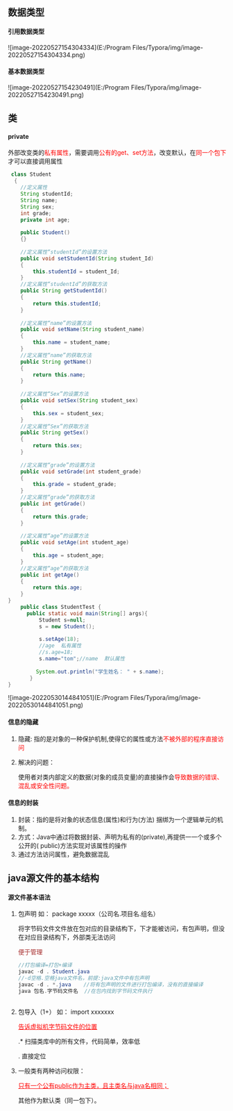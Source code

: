 ## 数据类型

[参考]: https://blog.csdn.net/qq_37577735/article/details/88958406

#### 引用数据类型

![image-20220527154304334](E:/Program Files/Typora/img/image-20220527154304334.png)

#### 基本数据类型

![image-20220527154230491](E:/Program Files/Typora/img/image-20220527154230491.png)

## 类

#### private

外部改变类的<font color='red'>私有属性</font>，需要调用<font color='red'>公有的get、set方法</font>，改变默认，在<font color='red'>同一个包下</font>才可以直接调用属性

~~~java
 class Student
  {
	//定义属性
	String studentId;
	String name;
	String sex;
	int grade;
	private int age;
	
	public Student()
	{}
	
	//定义属性“studentId”的设置方法
	public void setStudentId(String student_Id)
	{
		this.studentId = student_Id;
	}
	//定义属性“studentId”的获取方法
	public String getStudentId()
	{
		return this.studentId;
	}
	
	//定义属性“name”的设置方法
	public void setName(String student_name)
	{
		this.name = student_name;
	}
	//定义属性“name”的获取方法
	public String getName()
	{
		return this.name;
	}
	
	//定义属性“Sex”的设置方法
	public void setSex(String student_sex)
	{
		this.sex = student_sex;
	}
	//定义属性“Sex”的获取方法
	public String getSex()
	{
		return this.sex;
	}
	
	//定义属性“grade”的设置方法
	public void setGrade(int student_grade)
	{
		this.grade = student_grade;
	}
	//定义属性“grade”的获取方法
	public int getGrade()
	{
		return this.grade;
	}
	
	//定义属性“age”的设置方法
    public void setAge(int student_age)
	{
		this.age = student_age;
	}
	//定义属性“age”的获取方法
	public int getAge()
	{
		return this.age;
	}
}
    public class StudentTest {
      public static void main(String[] args){
	      Student s=null;
	      s = new Student();
          
	      s.setAge(18);
          //age  私有属性
          //s.age=18;
		  s.name="tom";//name  默认属性
		 
	     System.out.println("学生姓名： " + s.name);
       }
}
~~~

![image-20220530144841051](E:/Program Files/Typora/img/image-20220530144841051.png)

#### 信息的隐藏

1. 隐藏: 指的是对象的一种保护机制,使得它的属性或方法<font color='red'>不被外部的程序直接访问</font>

2. 解决的问题：

   使用者对类内部定义的数据(对象的成员变量)的直接操作会<font color='red'>导致数据的错误、混乱或安全性问题。</font>

#### 信息的封装

1. 封装：指的是将对象的状态信息(属性)和行为(方法) 捆绑为一个逻辑单元的机制。
2. 方式：Java中通过将数据封装、声明为私有的(private),再提供一一个或多个公开的( public)方法实现对该属性的操作
3. 通过方法访问属性，避免数据混乱

## java源文件的基本结构

#### 源文件基本语法

1. 包声明     如： package   xxxxx（公司名.项目名.组名）

   将字节码文件文件放在包对应的目录结构下，下才能被访问，有包声明，但没在对应目录结构下，外部类无法访问

   <font color='brown'>便于管理</font>

   ~~~java
   //打包编译=打包+编译
   javac -d . Student.java
   //-d空格.空格java文件名，前提:java文件中有包声明  
   javac -d . *.java    //将有包声明的文件进行打包编译，没有的直接编译
   java 包名.字节码文件名  //在包内找到字节码文件执行    
      
   ~~~

2. 包导入（1+）   如： import  xxxxxxx

    <font color='red'><u>告诉虚拟机字节码文件的位置</u></font>

   .*   扫描类库中的所有文件，代码简单，效率低

   .     直接定位

3. 一般类有两种访问权限：

   <font color='red'><u>只有一个公有public作为主类，且主类名与java名相同；</u></font>

   其他作为默认类（同一包下）。
